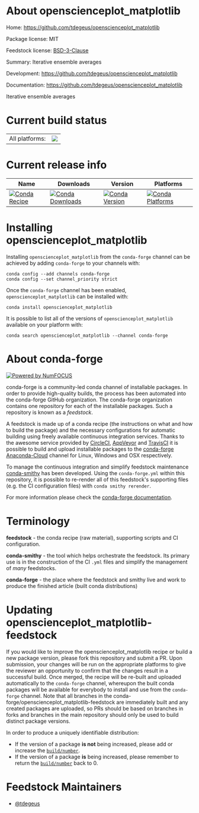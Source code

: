 About openscienceplot_matplotlib
================================

Home: https://github.com/tdegeus/openscienceplot_matplotlib

Package license: MIT

Feedstock license: [BSD-3-Clause](https://github.com/conda-forge/openscienceplot_matplotlib-feedstock/blob/master/LICENSE.txt)

Summary: Iterative ensemble averages

Development: https://github.com/tdegeus/openscienceplot_matplotlib

Documentation: https://github.com/tdegeus/openscienceplot_matplotlib

Iterative ensemble averages

Current build status
====================


<table><tr><td>All platforms:</td>
    <td>
      <a href="https://dev.azure.com/conda-forge/feedstock-builds/_build/latest?definitionId=12257&branchName=master">
        <img src="https://dev.azure.com/conda-forge/feedstock-builds/_apis/build/status/openscienceplot_matplotlib-feedstock?branchName=master">
      </a>
    </td>
  </tr>
</table>

Current release info
====================

| Name | Downloads | Version | Platforms |
| --- | --- | --- | --- |
| [![Conda Recipe](https://img.shields.io/badge/recipe-openscienceplot_matplotlib-green.svg)](https://anaconda.org/conda-forge/openscienceplot_matplotlib) | [![Conda Downloads](https://img.shields.io/conda/dn/conda-forge/openscienceplot_matplotlib.svg)](https://anaconda.org/conda-forge/openscienceplot_matplotlib) | [![Conda Version](https://img.shields.io/conda/vn/conda-forge/openscienceplot_matplotlib.svg)](https://anaconda.org/conda-forge/openscienceplot_matplotlib) | [![Conda Platforms](https://img.shields.io/conda/pn/conda-forge/openscienceplot_matplotlib.svg)](https://anaconda.org/conda-forge/openscienceplot_matplotlib) |

Installing openscienceplot_matplotlib
=====================================

Installing `openscienceplot_matplotlib` from the `conda-forge` channel can be achieved by adding `conda-forge` to your channels with:

```
conda config --add channels conda-forge
conda config --set channel_priority strict
```

Once the `conda-forge` channel has been enabled, `openscienceplot_matplotlib` can be installed with:

```
conda install openscienceplot_matplotlib
```

It is possible to list all of the versions of `openscienceplot_matplotlib` available on your platform with:

```
conda search openscienceplot_matplotlib --channel conda-forge
```


About conda-forge
=================

[![Powered by NumFOCUS](https://img.shields.io/badge/powered%20by-NumFOCUS-orange.svg?style=flat&colorA=E1523D&colorB=007D8A)](http://numfocus.org)

conda-forge is a community-led conda channel of installable packages.
In order to provide high-quality builds, the process has been automated into the
conda-forge GitHub organization. The conda-forge organization contains one repository
for each of the installable packages. Such a repository is known as a *feedstock*.

A feedstock is made up of a conda recipe (the instructions on what and how to build
the package) and the necessary configurations for automatic building using freely
available continuous integration services. Thanks to the awesome service provided by
[CircleCI](https://circleci.com/), [AppVeyor](https://www.appveyor.com/)
and [TravisCI](https://travis-ci.com/) it is possible to build and upload installable
packages to the [conda-forge](https://anaconda.org/conda-forge)
[Anaconda-Cloud](https://anaconda.org/) channel for Linux, Windows and OSX respectively.

To manage the continuous integration and simplify feedstock maintenance
[conda-smithy](https://github.com/conda-forge/conda-smithy) has been developed.
Using the ``conda-forge.yml`` within this repository, it is possible to re-render all of
this feedstock's supporting files (e.g. the CI configuration files) with ``conda smithy rerender``.

For more information please check the [conda-forge documentation](https://conda-forge.org/docs/).

Terminology
===========

**feedstock** - the conda recipe (raw material), supporting scripts and CI configuration.

**conda-smithy** - the tool which helps orchestrate the feedstock.
                   Its primary use is in the construction of the CI ``.yml`` files
                   and simplify the management of *many* feedstocks.

**conda-forge** - the place where the feedstock and smithy live and work to
                  produce the finished article (built conda distributions)


Updating openscienceplot_matplotlib-feedstock
=============================================

If you would like to improve the openscienceplot_matplotlib recipe or build a new
package version, please fork this repository and submit a PR. Upon submission,
your changes will be run on the appropriate platforms to give the reviewer an
opportunity to confirm that the changes result in a successful build. Once
merged, the recipe will be re-built and uploaded automatically to the
`conda-forge` channel, whereupon the built conda packages will be available for
everybody to install and use from the `conda-forge` channel.
Note that all branches in the conda-forge/openscienceplot_matplotlib-feedstock are
immediately built and any created packages are uploaded, so PRs should be based
on branches in forks and branches in the main repository should only be used to
build distinct package versions.

In order to produce a uniquely identifiable distribution:
 * If the version of a package **is not** being increased, please add or increase
   the [``build/number``](https://docs.conda.io/projects/conda-build/en/latest/resources/define-metadata.html#build-number-and-string).
 * If the version of a package **is** being increased, please remember to return
   the [``build/number``](https://docs.conda.io/projects/conda-build/en/latest/resources/define-metadata.html#build-number-and-string)
   back to 0.

Feedstock Maintainers
=====================

* [@tdegeus](https://github.com/tdegeus/)

